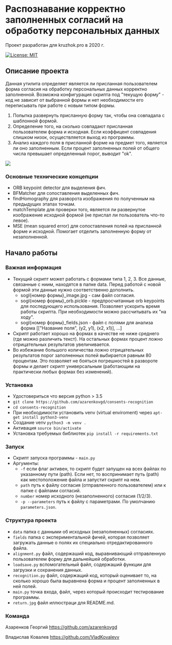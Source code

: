 # Распознавание корректно заполненных согласий на обработку персональных данных 

Проект разработан для kruzhok.pro в 2020 г.

[![License: MIT](https://img.shields.io/badge/License-MIT-green.svg)](https://opensource.org/licenses/MIT)

## Описание проекта
Данная утилита определяет является ли присланная пользователем форма согласия на обработку персональных данных корректно заполненной. Возможна конфигурация скрипта под "текущую форму" - код не зависит от выбранной формы и нет необходимости его переписывать при работе с новым типом формы.
1. Попытка развернуть присланную форму так, чтобы она совпадала с шаблонной формой.
2. Определение того, на сколько совпадают присланная пользователем форма и исходная. Если коэффицент совпадения слишком низок, осуществляется выход из программы.
3. Анализ каждого поля в присланной форме на предмет того, является ли оно заполненным. Если процент заполненных полей от общего числа превышает определенный порог, выводит "ok".

![](https://github.com/VladKovalevv/ReadmeNTI/blob/main/return.jpg)

### Основные технические концепции	
- ORB keypoint detector для выделения фич.
- BFMatcher для сопоставления выделенных фич.
- findHomography для разворота изображения по полученным на предыдущих этапах точкам.
- matchTemplate для проверки того, является ли развернутое изображение исходной формой (не прислал ли пользователь что-то левое).
- MSE (mean squared error) для сопоставления полей на присланной форме и исходной. Помогает отделить заполненную форму от незаполненной.

## Начало работы 

### Важная информация
- Текущий скрипт может работать с формами типа 1, 2, 3. Все данные, связанные с ниим, находятся в папке data. Перед работой с новой формой эти данные нужно соответственно дополнить.
  - sogl{номер формы}_image.jpg - сам файл согласия.
  - sogl{номер формы}_orb.pickle - предпросчитанные orb keypoints для последующего использования. Позволяет ускорить время работы скрипта. При необходимости можно рассчитывать их "на ходу".
  - sogl{номер формы}_fields.json - файл с полями для анализа форма [["Название поля", (y2, y1), (x2, x1)], ...]
- Скрипт работает хорошо на формах в качестве не ниже среднего (где можно различить текст). На остальных формах процент ложно отрицательных результатов увеличивается.
- Во избежание большого количества ложно отрицательных результатов порог заполненных полей выбирается равным 80 процентам. Это позволяет не бояться погрешностей в развороте формы и делает скрипт универсальным (работающим на практически любых формах без изменений).

### Установка
- Удостовериться что версия python > 3.5
- ```git clone https://github.com/azarenkovgd/consents-recognition```
- ```cd consents-recognition```
- При необходимости установить venv (virtual enviroment) через ```apt-get install python3-venv```
- Создание venv ```python3 -m venv . ```
- Активация ```source bin/activate```
- Установка требуемых библиотек ```pip install -r requirements.txt```

### Запуск 
- Cкрипт запуска программы - ```main.py```
- Аргументы:
  - ```-f``` если флаг активен, то скрипт будет запущен на всех файлах по указанному пути (path). Если нет, то воспринимает путь (path) как местоположение файла и запустит скрипт на нем.
  - ```path``` путь к файлу согласия (отправленного пользователем) или к папке с файлами согласий.
  - ```number``` номер исходного (незаполненного) согласия (1/2/3).
  - ```-p --parameters``` путь к файлу с параметрами. По умолчанию ```parameters.json```.

### Структура проекта
- ```data``` папка с данными об исходных (незаполненных) согласиях.
- ```fields``` папка с экспериментальной фичей, которая позволяет загружать данные о полях их специально отредактированного файла. 
- ```alignment.py``` файл, содержаший код, выравнивающий отправленную пользователем форму для дальнейшей обработки.
- ```loadsave.py``` вспомогательный файл, содержаший функции для загрузки и сохранения данных.
- ```recognition.py``` файл, содержащий код, который оценивает то, на сколько хорошо была выравнена форма и процент заполненных в ней полей.
- ```main.py``` точка входа, файл, через который происходит тестирование программы.
- ```return.jpg``` файл иллюстраци для README.md.

### Команда
Азаренков Георгий https://github.com/azarenkovgd

Владислав Ковалев https://github.com/VladKovalevv

